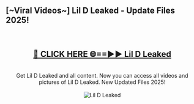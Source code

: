 <h2>[~Viral Videos~] Lil D Leaked - Update Files 2025!</h2>
<br>
<div align="center">
<h2><a href="https://betterlinks.top/A2PfLJ" rel="nofollow">🔴 CLICK HERE 🌐==►► Lil D Leaked</a></h2>
<br>
Get Lil D Leaked and all content. Now you can access all videos and pictures of Lil D Leaked. New Updated Files 2025!
<br>
<br>
<a href="https://betterlinks.top/A2PfLJ" rel="nofollow" data-target="animated-image.originalLink"><img src="https://i.ibb.co.com/WyWwxjT/player-gif2.gif" alt="Lil D Leaked" style="max-width: 100%; display: inline-block;" data-target="animated-image.originalImage"></a>
</div>
<br>
